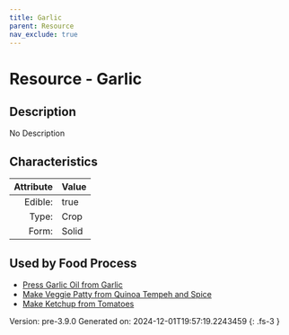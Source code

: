 ```yaml
---
title: Garlic
parent: Resource
nav_exclude: true
---
```

# Resource - Garlic

## Description
No Description

## Characteristics

| Attribute      | Value |
|--------:|:------|
|Edible:|true|
|Type:|Crop|
|Form:|Solid|
 



    
## Used by Food Process

- [Press Garlic Oil from Garlic](../food/press-garlic-oil-from-garlic.html)
- [Make Veggie Patty from Quinoa Tempeh and Spice](../food/make-veggie-patty-from-quinoa-tempeh-and-spice.html)
- [Make Ketchup from Tomatoes](../food/make-ketchup-from-tomatoes.html)


Version: pre-3.9.0 Generated on: 2024-12-01T19:57:19.2243459
{: .fs-3 }
